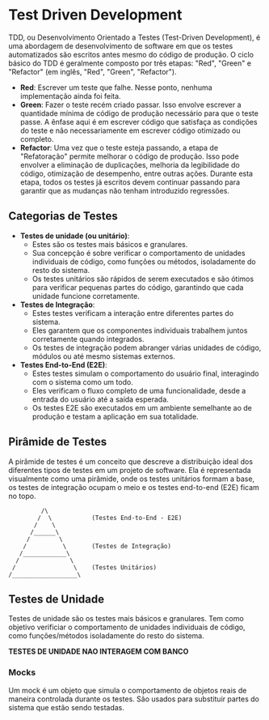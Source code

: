 # Test Driven Development

TDD, ou Desenvolvimento Orientado a Testes (Test-Driven Development), é uma abordagem de desenvolvimento de software em que os testes automatizados são escritos antes mesmo do código de produção. O ciclo básico do TDD é geralmente composto por três etapas: "Red", "Green" e "Refactor" (em inglês, "Red", "Green", "Refactor").

- **Red**: Escrever um teste que falhe. Nesse ponto, nenhuma implementação ainda foi feita.
- **Green**: Fazer o teste recém criado passar. Isso envolve escrever a quantidade mínima de código de produção necessário para que o teste passe. A ênfase aqui é em escrever código que satisfaça as condições do teste e não necessariamente em escrever código otimizado ou completo.
- **Refactor**: Uma vez que o teste esteja passando, a etapa de "Refatoração" permite melhorar o código de produção. Isso pode envolver a eliminação de duplicações, melhoria da legibilidade do código, otimização de desempenho, entre outras ações. Durante esta etapa, todos os testes já escritos devem continuar passando para garantir que as mudanças não tenham introduzido regressões.

## Categorias de Testes

- **Testes de unidade (ou unitário)**:
  - Estes são os testes mais básicos e granulares.
  - Sua concepção é sobre verificar o comportamento de unidades individuais de código, como funções ou métodos, isoladamente do resto do sistema.
  - Os testes unitários são rápidos de serem executados e são ótimos para verificar pequenas partes do código, garantindo que cada unidade funcione corretamente.
- **Testes de Integração**:
  - Estes testes verificam a interação entre diferentes partes do sistema.
  - Eles garantem que os componentes individuais trabalhem juntos corretamente quando integrados.
  - Os testes de integração podem abranger várias unidades de código, módulos ou até mesmo sistemas externos.
- **Testes End-to-End (E2E)**:
  - Estes testes simulam o comportamento do usuário final, interagindo com o sistema como um todo.
  - Eles verificam o fluxo completo de uma funcionalidade, desde a entrada do usuário até a saída esperada.
  - Os testes E2E são executados em um ambiente semelhante ao de produção e testam a aplicação em sua totalidade.

## Pirâmide de Testes

A pirâmide de testes é um conceito que descreve a distribuição ideal dos diferentes tipos de testes em um projeto de software. Ela é representada visualmente como uma pirâmide, onde os testes unitários formam a base, os testes de integração ocupam o meio e os testes end-to-end (E2E) ficam no topo.

```
         /\
        /  \           (Testes End-to-End - E2E)
       /    \
      /______\
     /        \
    /          \       (Testes de Integração)
   /____________\
  /              \
 /                \    (Testes Unitários)
/__________________\
```

## Testes de Unidade

Testes de unidade são os testes mais básicos e granulares. Tem como objetivo verificiar o comportamento de unidades individuais de código, como funções/métodos isoladamente do resto do sistema.

**TESTES DE UNIDADE NAO INTERAGEM COM BANCO**

### Mocks

Um mock é um objeto que simula o comportamento de objetos reais de maneira controlada durante os testes. São usados para substituir partes do sistema que estão sendo testadas.
